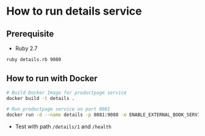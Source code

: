 # How to run details service

## Prerequisite

* Ruby 2.7

```bash
ruby details.rb 9080
```

## How to run with Docker

```bash
# Build Docker Image for productpage service
docker build -t details .

# Run productpage service on port 8081
docker run -d --name details -p 8081:9080 -e ENABLE_EXTERNAL_BOOK_SERVICE=true details
```

* Test with path `/details/1` and `/health`
